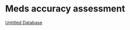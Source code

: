 # Meds accuracy assessment

[Untitled Database](Meds%20accuracy%20assessment%203e6f45fdd2cd45b4a2bf3a8805a0fd91/Untitled%20Database%2064d326851ef74af18cc7ca7b35f46d6e.csv)